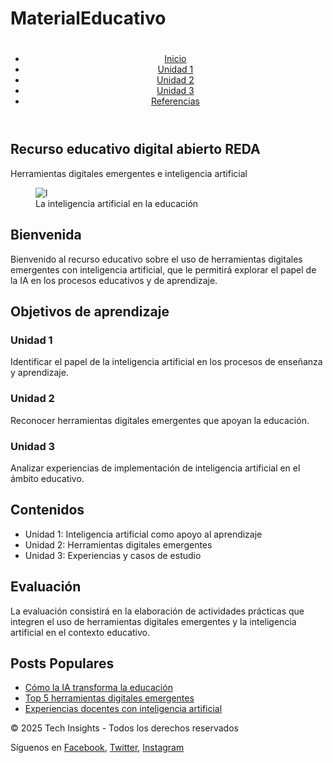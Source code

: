 # MaterialEducativo
<!DOCTYPE html>
<html lang="es">
<head>
    <meta charset="UTF-8">
    <meta name="viewport" content="width=device-width, initial-scale=1.0">
    <title>Document </title>
</head>
<body>
    <header>
        <h1></h1>
        <nav>
            <ul>
                <li><a href="#">Inicio</a></li>
                <li><a href="#">Unidad 1</a></li>
                <li><a href="#">Unidad 2</a></li>
                <li><a href="#">Unidad 3</a></li>
                <li><a href="#">Referencias</a></li>
            </ul>
        </nav>
    </header>
    <main>
        <section id="centro">
            <h2>Recurso educativo digital abierto REDA</h2>
            <p>Herramientas digitales emergentes e inteligencia artificial</p>
            <figure>
                <img src="" alt="l">
                <figcaption>La inteligencia artificial en la educación</figcaption>
            </figure>
        </section>
        <section id="bienvenida">
            <h2>Bienvenida</h2>
            <p>
                Bienvenido al recurso educativo sobre el uso de herramientas digitales emergentes con inteligencia artificial, 
                que le permitirá explorar el papel de la IA en los procesos educativos y de aprendizaje.
            </p>
        </section>
        <section id="objetivos">
            <h2>Objetivos de aprendizaje</h2>
            <article>
                <h3>Unidad 1</h3>
                <p>Identificar el papel de la inteligencia artificial en los procesos de enseñanza y aprendizaje.</p>
            </article>
            <article>
                <h3>Unidad 2</h3>
                <p>Reconocer herramientas digitales emergentes que apoyan la educación.</p>
            </article>
            <article>
                <h3>Unidad 3</h3>
                <p>Analizar experiencias de implementación de inteligencia artificial en el ámbito educativo.</p>
            </article>
        </section>
        <section id="contenidos">
            <h2>Contenidos</h2>
            <ul>
                <li>Unidad 1: Inteligencia artificial como apoyo al aprendizaje</li>
                <li>Unidad 2: Herramientas digitales emergentes</li>
                <li>Unidad 3: Experiencias y casos de estudio</li>
            </ul>
        </section>
        <section id="evaluacion">
            <h2>Evaluación</h2>
            <p>
                La evaluación consistirá en la elaboración de actividades prácticas que integren el uso de herramientas digitales emergentes 
                y la inteligencia artificial en el contexto educativo.
            </p>
        </section>
        <aside>
            <h2>Posts Populares</h2>
            <ul>
                <li><a href="#">Cómo la IA transforma la educación</a></li>
                <li><a href="#">Top 5 herramientas digitales emergentes</a></li>
                <li><a href="#">Experiencias docentes con inteligencia artificial</a></li>
            </ul>
        </aside>
    </main>
    <footer>
        <p>&copy; 2025 Tech Insights - Todos los derechos reservados</p>
        <p>Síguenos en 
            <a href="#">Facebook</a>, 
            <a href="#">Twitter</a>, 
            <a href="#">Instagram</a>
        </p>
    </footer>
</body>
</html>

